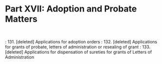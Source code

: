 # Part XVII: Adoption and Probate Matters
&nbsp;

: 131\. \[deleted\] Applications for adoption orders 
: 132\. \[deleted\] Applications for grants of probate, letters of administration or resealing of grant 
: 133\. \[deleted\] Applications for dispensation of sureties for grants of Letters of Administration
